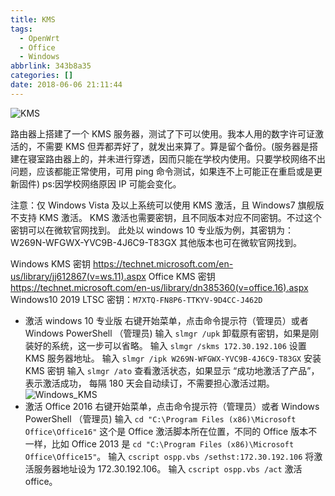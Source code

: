 ```yaml
---
title: KMS
tags:
  - OpenWrt
  - Office
  - Windows
abbrlink: 343b8a35
categories: []
date: 2018-06-06 21:11:44
---
```

![KMS](https://i.loli.net/2019/06/08/5cfb5cd807c3728109.jpg)
<!--more-->
路由器上搭建了一个 KMS 服务器，测试了下可以使用。我本人用的数字许可证激活的，不需要 KMS 但弄都弄好了，就发出来算了。算是留个备份。(服务器是搭建在寝室路由器上的，并未进行穿透，因而只能在学校内使用。只要学校网络不出问题，应该都能正常使用，可用 ping 命令测试，如果连不上可能正在重启或是更新固件) ps:因学校网络原因 IP 可能会变化。

注意：仅 Windows Vista 及以上系统可以使用 KMS 激活，且 Windows7 旗舰版 不支持 KMS 激活。
KMS 激活也需要密钥，且不同版本对应不同密钥。不过这个密钥可以在微软官网找到。
此处以 windows 10 专业版为例，其密钥为：W269N-WFGWX-YVC9B-4J6C9-T83GX
其他版本也可在微软官网找到。

Windows KMS 密钥 <https://technet.microsoft.com/en-us/library/jj612867(v=ws.11).aspx>
Office KMS 密钥 <https://technet.microsoft.com/en-us/library/dn385360(v=office.16).aspx>
Windows10 2019 LTSC 密钥：`M7XTQ-FN8P6-TTKYV-9D4CC-J462D`

- 激活 windows 10 专业版
    右键开始菜单，点击命令提示符（管理员）或者 Windows PowerShell （管理员)
    输入 `slmgr /upk` 卸载原有密钥，如果是刚装好的系统，这一步可以省略。
    输入 `slmgr /skms 172.30.192.106` 设置 KMS 服务器地址。
    输入 `slmgr /ipk W269N-WFGWX-YVC9B-4J6C9-T83GX` 安装 KMS 密钥
    输入 `slmgr /ato` 查看激活状态，如果显示 “成功地激活了产品”，表示激活成功，
    每隔 180 天会自动续订，不需要担心激活过期。
    ![Windows_KMS](https://i.loli.net/2019/06/08/5cfb5cfb264eb24023.jpg)
- 激活 Office 2016
    右键开始菜单，点击命令提示符（管理员）或者 Windows PowerShell （管理员)
    输入 `cd "C:\Program Files (x86)\Microsoft Office\Office16"` 这个是 Office 激活脚本所在位置，不同的 Office 版本不一样，比如 Office 2013 是 `cd "C:\Program Files (x86)\Microsoft Office\Office15"`。
    输入 `cscript ospp.vbs /sethst:172.30.192.106` 将激活服务器地址设为 172.30.192.106。
    输入 `cscript ospp.vbs /act` 激活 office。
